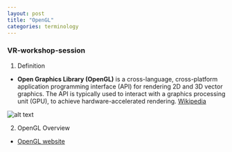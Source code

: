 ```yaml
---
layout: post
title: "OpenGL"
categories: terminology
---
```

### VR-workshop-session

1. Definition
  * **Open Graphics Library (OpenGL)** is a cross-language, cross-platform application programming interface (API) for rendering 2D and 3D vector graphics. The API is typically used to interact with a graphics processing unit (GPU), to achieve hardware-accelerated rendering.
  [Wikipedia](https://en.wikipedia.org/wiki/OpenGL)

   ![alt text](https://upload.wikimedia.org/wikipedia/commons/thumb/9/99/Linux_kernel_and_OpenGL_video_games.svg/800px-Linux_kernel_and_OpenGL_video_games.svg.png)

2. OpenGL Overview
  * [OpenGL website](https://www.opengl.org/about/)
